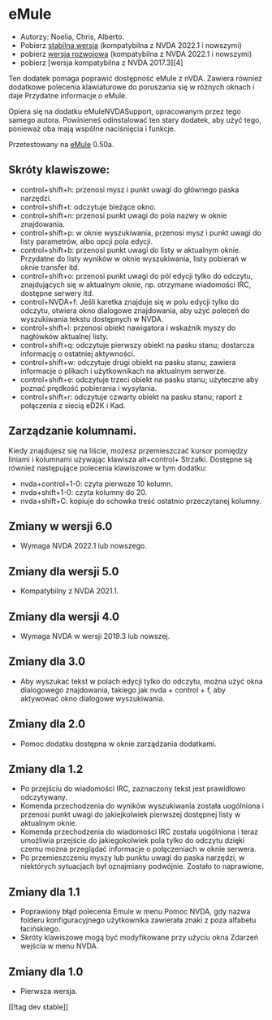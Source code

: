 # eMule #

*	Autorzy: Noelia, Chris, Alberto.
*	Pobierz [stabilna wersja][1] (kompatybilna z NVDA 2022.1 i nowszymi)
*	pobierz [wersja rozwojowa][3] (kompatybilna z NVDA 2022.1 i nowszymi)
*	pobierz [wersja kompatybilna z NVDA 2017.3][4]

Ten dodatek pomaga poprawić dostępność eMule z nVDA.  Zawiera również
dodatkowe polecenia klawiaturowe do poruszania się w różnych oknach i daje
Przydatne informacje o eMule.

Opiera się na dodatku eMuleNVDASupport, opracowanym przez tego samego
autora. Powinieneś odinstalować ten stary dodatek, aby użyć tego, ponieważ
oba mają wspólne naciśnięcia i funkcje.

Przetestowany na [eMule][2] 0.50a.

## Skróty klawiszowe: ##

*	control+shift+h: przenosi mysz i punkt uwagi do głównego paska narzędzi.
*	control+shift+t: odczytuje bieżące okno.
*	control+shift+n: przenosi punkt uwagi do pola nazwy w oknie znajdowania.
*	control+shift+p: w oknie wyszukiwania, przenosi mysz i punkt uwagi do
  listy parametrów, albo opcji pola edycji.
*	control+shift+b: przenosi punkt uwagi do listy w aktualnym
  oknie. Przydatne do listy wyników w oknie wyszukiwania, listy pobierań w
  oknie transfer itd.
*	control+shift+o: przenosi punkt uwagi do pól edycji tylko do odczytu,
  znajdujących się w aktualnym oknie, np. otrzymane wiadomości IRC, dostępne
  serwery itd.
*	control+NVDA+f: Jeśli karetka znajduje się w polu edycji tylko do odczytu,
  otwiera okno dialogowe znajdowania, aby użyć poleceń do wyszukiwania
  tekstu dostępnych w NVDA.
*	control+shift+l: przenosi obiekt nawigatora i wskaźnik myszy do nagłówków
  aktualnej listy.
*	control+shift+q: odczytuje pierwszy obiekt na pasku stanu; dostarcza
  informację o ostatniej aktywności.
*	control+shift+w: odczytuje drugi obiekt na pasku stanu; zawiera informacje
  o plikach i użytkownikach na aktualnym serwerze.
*	control+shift+e: odczytuje trzeci obiekt na pasku stanu; użyteczne aby
  poznać prędkość pobierania i wysyłania.
*	control+shift+r: odczytuje czwarty obiekt na pasku stanu; raport z
  połączenia z siecią eD2K i Kad.

## Zarządzanie kolumnami. ##

Kiedy znajdujesz się na liście, możesz przemieszczać kursor pomiędzy liniami
i kolumnami używając klawisza alt+control+ Strzałki.  Dostępne są również
następujące polecenia klawiszowe w tym dodatku:

*	nvda+control+1-0: czyta pierwsze 10 kolumn.
*	nvda+shift+1-0: czyta kolumny do 20.
*	nvda+shift+C: kopiuje do schowka treść ostatnio przeczytanej kolumny.

## Zmiany w wersji 6.0
*	Wymaga NVDA 2022.1 lub nowszego.

## Zmiany dla wersji 5.0
*	Kompatybilny z NVDA 2021.1.

## Zmiany dla wersji 4.0 ##
*	Wymaga NVDA w wersji 2019.3 lub nowszej.

## Zmiany dla 3.0 ##
*	 Aby wyszukać tekst w polach edycji tylko do odczytu, można użyć okna
   dialogowego znajdowania, takiego jak nvda + control + f, aby aktywować
   okno dialogowe wyszukiwania.

## Zmiany dla 2.0 ##
*	 Pomoc dodatku dostępna w oknie zarządzania dodatkami.

## Zmiany dla 1.2 ##
*	 Po przejściu do wiadomości IRC, zaznaczony tekst jest prawidłowo
   odczytywany.
*	 Komenda przechodzenia do wyników wyszukiwania została uogólniona i
   przenosi punkt uwagi do jakiejkolwiek pierwszej dostępnej listy w
   aktualnym oknie.
*	 Komenda przechodzenia do wiadomości IRC została uogólniona i  teraz
   umożliwia przejście do jakiegokolwiek pola tylko do odczytu  dzięki czemu
   można przeglądać informacje o połączeniach w oknie serwera.
*	 Po przemieszczeniu myszy lub punktu uwagi do paska narzędzi, w niektórych
   sytuacjach był oznajmiany podwójnie. Zostało to naprawione.

## Zmiany dla 1.1 ##
*	 Poprawiony błąd polecenia Emule w menu Pomoc NVDA, gdy nazwa folderu
   konfiguracyjnego użytkownika zawierała znaki z poza alfabetu łacińskiego.
*	 Skróty klawiszowe mogą być modyfikowane przy użyciu okna Zdarzeń wejścia
   w menu NVDA.

## Zmiany dla 1.0 ##
*	 Pierwsza wersja.

[[!tag dev stable]]

[1]: https://addons.nvda-project.org/files/get.php?file=em

[2]: https://www.emule-project.net

[3]: https://addons.nvda-project.org/files/get.php?file=em-dev
